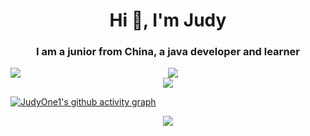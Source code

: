 <!--
**JudyOne1/JudyOne1** is a ✨ _special_ ✨ repository because its `README.md` (this file) appears on your GitHub profile.

Here are some ideas to get you started:

- 🔭 I’m currently working on ...
- 🌱 I’m currently learning ...
- 👯 I’m looking to collaborate on ...
- 🤔 I’m looking for help with ...
- 💬 Ask me about ...
- 📫 How to reach me: ...
- 😄 Pronouns: ...
- ⚡ Fun fact: ...

[![JudyOne1's GitHub stats](https://github-readme-stats.vercel.app/api?username=JudyOne1&show_icons=true&count_private=true&theme=ambient_gradient&hide=issues,contribs )](https://github.com/anuraghazra/github-readme-stats)
[![Top Langs](https://github-readme-stats.vercel.app/api/top-langs/?username=JudyOne1&layout=compact)](https://github.com/anuraghazra/github-readme-stats)

-->

<h1 align="center">Hi 👋, I'm Judy</h1>
<h3 align="center">I am a junior from China, a java developer and learner</h3>



<div style="display: flex;">
  <img src="https://github-readme-stats.vercel.app/api?username=JudyOne1&show_icons=true&count_private=true&theme=ambient_gradient&hide=issues,contribs" style="flex: 1;">
  <img src="https://github-readme-stats.vercel.app/api/top-langs/?username=JudyOne1&layout=compact" style="flex: 1;">
</div>



<div align="center"> <img src="https://github-profile-trophy.vercel.app/?username=Augenstern-creator&theme=flat"> </div>


[![JudyOne1's github activity graph](https://github-readme-activity-graph.vercel.app/graph?username=JudyOne1&theme=high-contrast)](https://github.com/ashutosh00710/github-readme-activity-graph)


<div align="center"> <img src="https://metrics.lecoq.io/JudyOne1?template=classic&isocalendar=1&base=header%2C%20activity%2C%20community%2C%20repositories%2C%20metadata&base.indepth=false&base.hireable=false&base.skip=false&isocalendar=false&isocalendar.duration=half-year&config.timezone=Asia%2FShanghai)"> </div>

